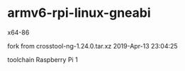 # armv6-rpi-linux-gneabi
x64-86

fork from crosstool-ng-1.24.0.tar.xz	2019-Apr-13 23:04:25	

toolchain Raspberry Pi 1
